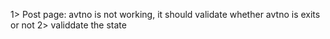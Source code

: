 1> Post page: avtno is not working, it should validate whether avtno is exits or not
2> validdate the state